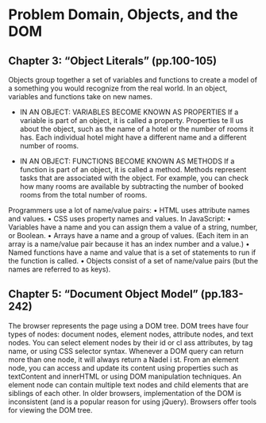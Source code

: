 # Problem Domain, Objects, and the DOM

## Chapter 3: “Object Literals” (pp.100-105)

Objects group together a set of variables and functions to create a model of a something you would recognize from the real world. In an object, variables and functions take on new names.
 
* IN AN OBJECT: VARIABLES BECOME KNOWN AS PROPERTIES
If a variable is part of an object, it is called a property. Properties te ll us about the object, such as the name of a hotel or the number of rooms it has. Each individual hotel might have a different name and a different number of rooms.

* IN AN OBJECT: FUNCTIONS BECOME
KNOWN AS METHODS
If a function is part of an object, it is called a method.
Methods represent tasks that are associated with
the object. For example, you can check how many
rooms are available by subtracting the number of
booked rooms from the total number of rooms.

Programmers use a lot of name/value pairs:
• HTML uses attribute names and values.
• CSS uses property names and values. In JavaScript:
• Variables have a name and you can assign them a value of a string, number, or Boolean.
• Arrays have a name and a group of values. (Each item in an array is a name/value pair because it has an index number    and a value.)
• Named functions have a name and value that is a set of statements to run if the function is called.
• Objects consist of a set of name/value pairs (but the names are referred to as keys).

## Chapter 5: “Document Object Model” (pp.183-242)

The browser represents the page using a DOM tree. DOM trees have four types of nodes: document nodes, element nodes, attribute nodes, and text nodes. You can select element nodes by their id or cl ass attributes, by tag name, or using CSS selector syntax. Whenever a DOM query can return more than one node, it will always return a Nadel i st. From an element node, you can access and update its content using properties such as textContent and innerHTML or using DOM manipulation techniques. An element node can contain multiple text nodes and child elements that are siblings of each other.
In older browsers, implementation of the DOM is inconsistent (and is a popular reason for using jQuery). Browsers offer tools for viewing the DOM tree.
